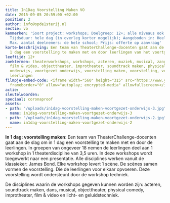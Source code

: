 ```yaml
---
title: In1Dag Voorstelling Maken VO
date: 2015-09-05 20:59:00 +02:00
position: 2
author: info@opde1sterij.nl
sectie: vo
kenmerken: 'Soort project: workshops; Doelgroep: 12+; alle niveaus ook speciaal onderwijs;
  Tijdsduur: hele dag (in overleg korter mogelijk); Aangeboden in: Heel Nederland;
  Max. aantal deelnemers: de hele school; Prijs: offerte op aanvraag'
korte-beschrijving: Een team van TheaterChallenge-docenten gaat aan de slag om in
  1 dag een voorstelling te maken met en door leerlingen van het voortgezet onderwijs.
leeftijd: 12+
zoektermen: theaterworkshops, workshops, acteren, muziek, musical, zang, dans, slapstick,
  film & video, objecttheater, improtheater, soundtrack maken, physical comedy, middelbaar
  onderwijs, voortgezet onderwijs, voorstelling maken, voorstelling, voor en door
  leerlingen
filmpje-embed-code: <iframe width="560" height="315" src="https://www.youtube-nocookie.com/embed/JMcnTO0L-8g?list=PLsvf04q2JM9_4ThED5TYwfgl9YMLfs6jO&amp;rel=0&amp;controls=0&amp;showinfo=0"
  frameborder="0" allow="autoplay; encrypted-media" allowfullscreen></iframe>
actie: 
sleutelwoorden: 
speciaal: coronaproof
assets:
- path: "/uploads/in1dag-voorstelling-maken-voortgezet-onderwijs-3.jpg"
  name: in1dag-voorstelling-maken-voortgezet-onderwijs-3
- path: "/uploads/in1dag-voorstelling-maken-voortgezet-onderwijs-2.jpg"
  name: in1dag-voorstelling-maken-voortgezet-onderwijs-2
---
```


**In 1 dag: voorstelling maken**: Een team van TheaterChallenge-docenten gaat aan de slag om in 1 dag een voorstelling te maken met en door de leerlingen. In groepen van ongeveer 18 nemen de leerlingen deel aan 1 workshop in 1 theaterdiscipline van 3,5  uren. In deze workshops wordt toegewerkt naar een presentatie. Alle disciplines werken vanuit de klassieker: James Bond. Elke workshop levert 1 scène. De scènes samen vormen de voorstelling. Die de leerlingen voor elkaar opvoeren. Deze voorstelling wordt ondersteunt door de workshop techniek.

De disciplines waarin de workshops gegeven kunnen worden zijn: acteren, soundtrack maken, dans, musical, objecttheater, physical comedy, improtheater, film & video en licht- en geluidstechniek.
